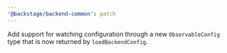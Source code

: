 ```yaml
---
'@backstage/backend-common': patch
---
```


Add support for watching configuration through a new `ObservableConfig` type that is now returned by `loadBackendConfig`.
